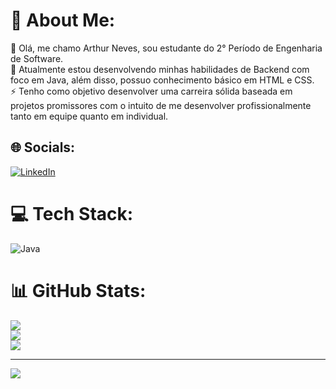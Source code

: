 # 💫 About Me:
💬 Olá, me chamo Arthur Neves, sou estudante do 2° Período de Engenharia de Software.<br>🤝 Atualmente estou desenvolvendo minhas habilidades de Backend com foco em Java, além disso, possuo conhecimento básico em HTML e CSS.<br>⚡ Tenho como objetivo desenvolver uma carreira sólida baseada em projetos promissores com o intuito de me desenvolver profissionalmente tanto em equipe quanto em individual.


## 🌐 Socials:
[![LinkedIn](https://img.shields.io/badge/LinkedIn-%230077B5.svg?logo=linkedin&logoColor=white)](https://linkedin.com/in/www.linkedin.com/in/arthurrn) 

# 💻 Tech Stack:
![Java](https://img.shields.io/badge/java-%23ED8B00.svg?style=for-the-badge&logo=openjdk&logoColor=white)
# 📊 GitHub Stats:
![](https://github-readme-stats.vercel.app/api?username=ArthurRN&theme=vue-dark&hide_border=true&include_all_commits=false&count_private=false)<br/>
![](https://github-readme-streak-stats.herokuapp.com/?user=ArthurRN&theme=vue-dark&hide_border=true)<br/>
![](https://github-readme-stats.vercel.app/api/top-langs/?username=ArthurRN&theme=vue-dark&hide_border=true&include_all_commits=false&count_private=false&layout=compact)

---
[![](https://visitcount.itsvg.in/api?id=ArthurRN&icon=0&color=0)](https://visitcount.itsvg.in)

<!-- Proudly created with GPRM ( https://gprm.itsvg.in ) -->